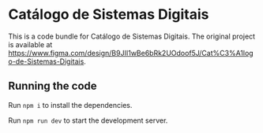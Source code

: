 
  # Catálogo de Sistemas Digitais

  This is a code bundle for Catálogo de Sistemas Digitais. The original project is available at https://www.figma.com/design/B9JII1wBe6bRk2UOdoof5J/Cat%C3%A1logo-de-Sistemas-Digitais.

  ## Running the code

  Run `npm i` to install the dependencies.

  Run `npm run dev` to start the development server.
  